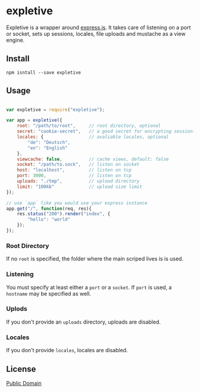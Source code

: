 # expletive

Expletive is a wrapper around [express.js](https://www.npmjs.com/package/express). It takes care of listening on a port or socket, sets up sessions, locales, file uploads and mustache as a view engine.

## Install

```
npm isntall --save expletive
```

## Usage

```javascript

var expletive = require("expletive");

var app = expletive({
	root: "/path/to/root",     // root directory, optional
	secret: "cookie-secret",   // a good secret for encrypting session-cookies
	locales: {                 // avaliable locales, optional
		"de": "Deutsch", 
		"en": "English"
	},
	viewcache: false,          // cache views, default: false
	socket: "/path/to.sock",   // listen on socket
	host: "localhost",         // listen on tcp
	port: 3000,                // listen on tcp
	uploads: "./tmp",          // upload directory
	limit: "100kb"             // upload size limit
});

// use `app` like you would use your express instance
app.get("/", function(req, res){
	res.status("200").render("index", {
		"hello": "world"
	});
});

```

### Root Directory

If no `root` is specified, the folder where the main scriped lives is is used. 

### Listening

You must specify at least either a `port` or a `socket`. If `port` is used, a `hostname` may be specified as well.

### Uplods

If you don't provide an `uploads` directory, uploads are disabled.

### Locales

If you don't provide `locales`, locales are disabled.

## License

[Public Domain](http://unlicense.org/UNLICENSE)

